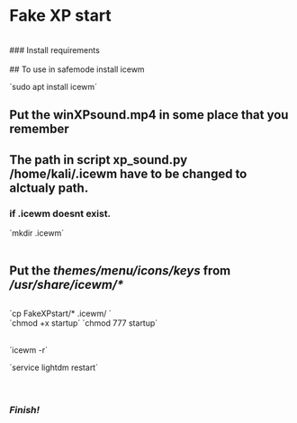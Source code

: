 # Fake XP start 
<br>
### Install requirements <br><br>
## To use in safemode install icewm 


´sudo apt install icewm´

## Put the winXPsound.mp4 in some place that you **remember** 
## The path in script **xp_sound.py** /home/kali/.icewm have to be changed to alctualy path.
### if .icewm doesnt exist. 

´mkdir .icewm´
<br><br>
## Put the _themes/menu/icons/keys_ from _/usr/share/icewm/*_ <h2>

´cp FakeXPstart/* .icewm/ ´
<br>
´chmod +x startup´
´chmod 777 startup´
<br><br>

´icewm -r´ 


´service lightdm restart´
<br><br><br>
### _**Finish!**_<h3>

